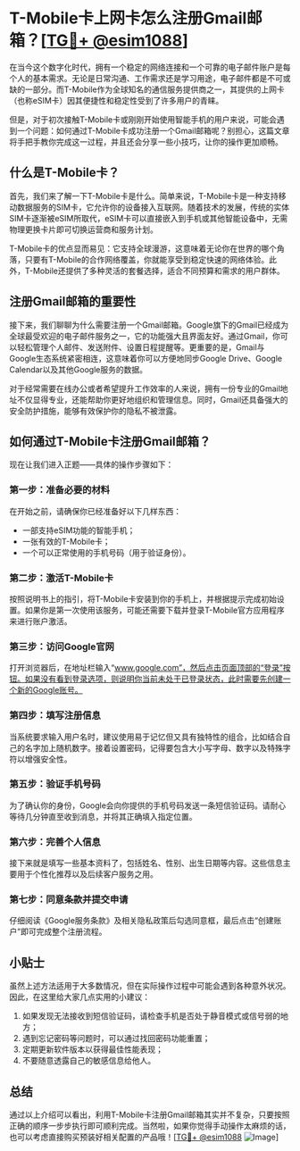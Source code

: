 # T-Mobile卡上网卡怎么注册Gmail邮箱？[[TG💪+ @esim1088](https://t.me/s/esim1088)]

在当今这个数字化时代，拥有一个稳定的网络连接和一个可靠的电子邮件账户是每个人的基本需求。无论是日常沟通、工作需求还是学习用途，电子邮件都是不可或缺的一部分。而T-Mobile作为全球知名的通信服务提供商之一，其提供的上网卡（也称eSIM卡）因其便捷性和稳定性受到了许多用户的青睐。

但是，对于初次接触T-Mobile卡或刚刚开始使用智能手机的用户来说，可能会遇到一个问题：如何通过T-Mobile卡成功注册一个Gmail邮箱呢？别担心，这篇文章将手把手教你完成这一过程，并且还会分享一些小技巧，让你的操作更加顺畅。

## 什么是T-Mobile卡？

首先，我们来了解一下T-Mobile卡是什么。简单来说，T-Mobile卡是一种支持移动数据服务的SIM卡，它允许你的设备接入互联网。随着技术的发展，传统的实体SIM卡逐渐被eSIM所取代，eSIM卡可以直接嵌入到手机或其他智能设备中，无需物理更换卡片即可切换运营商和服务计划。

T-Mobile卡的优点显而易见：它支持全球漫游，这意味着无论你在世界的哪个角落，只要有T-Mobile的合作网络覆盖，你就能享受到稳定快速的网络体验。此外，T-Mobile还提供了多种灵活的套餐选择，适合不同预算和需求的用户群体。

## 注册Gmail邮箱的重要性

接下来，我们聊聊为什么需要注册一个Gmail邮箱。Google旗下的Gmail已经成为全球最受欢迎的电子邮件服务之一，它的功能强大且界面友好。通过Gmail，你可以轻松管理个人邮件、发送附件、设置日程提醒等。更重要的是，Gmail与Google生态系统紧密相连，这意味着你可以方便地同步Google Drive、Google Calendar以及其他Google服务的数据。

对于经常需要在线办公或者希望提升工作效率的人来说，拥有一份专业的Gmail地址不仅显得专业，还能帮助你更好地组织和管理信息。同时，Gmail还具备强大的安全防护措施，能够有效保护你的隐私不被泄露。

## 如何通过T-Mobile卡注册Gmail邮箱？

现在让我们进入正题——具体的操作步骤如下：

### 第一步：准备必要的材料

在开始之前，请确保你已经准备好以下几样东西：
- 一部支持eSIM功能的智能手机；
- 一张有效的T-Mobile卡；
- 一个可以正常使用的手机号码（用于验证身份）。

### 第二步：激活T-Mobile卡

按照说明书上的指引，将T-Mobile卡安装到你的手机上，并根据提示完成初始设置。如果你是第一次使用该服务，可能还需要下载并登录T-Mobile官方应用程序来进行账户激活。

### 第三步：访问Google官网

打开浏览器后，在地址栏输入“www.google.com”，然后点击页面顶部的“登录”按钮。如果没有看到登录选项，则说明你当前未处于已登录状态，此时需要先创建一个新的Google账号。

### 第四步：填写注册信息

当系统要求输入用户名时，建议使用易于记忆但又具有独特性的组合，比如结合自己的名字加上随机数字。接着设置密码，记得要包含大小写字母、数字以及特殊字符以增强安全性。

### 第五步：验证手机号码

为了确认你的身份，Google会向你提供的手机号码发送一条短信验证码。请耐心等待几分钟直至收到消息，并将其正确填入指定位置。

### 第六步：完善个人信息

接下来就是填写一些基本资料了，包括姓名、性别、出生日期等内容。这些信息主要用于个性化推荐以及后续客户服务之用。

### 第七步：同意条款并提交申请

仔细阅读《Google服务条款》及相关隐私政策后勾选同意框，最后点击“创建账户”即可完成整个注册流程。

## 小贴士

虽然上述方法适用于大多数情况，但在实际操作过程中可能会遇到各种意外状况。因此，在这里给大家几点实用的小建议：

1. 如果发现无法接收到短信验证码，请检查手机是否处于静音模式或信号弱的地方；
2. 遇到忘记密码等问题时，可以通过找回密码功能重置；
3. 定期更新软件版本以获得最佳性能表现；
4. 不要随意透露自己的敏感信息给他人。

## 总结

通过以上介绍可以看出，利用T-Mobile卡注册Gmail邮箱其实并不复杂，只要按照正确的顺序一步步执行即可顺利完成。当然啦，如果你觉得手动操作太麻烦的话，也可以考虑直接购买预装好相关配置的产品哦！[[TG💪+ @esim1088](https://t.me/s/esim1088) ![Image](https://i.postimg.cc/4NQfJmqS/Snipaste-2025-05-13-00-14-12.png)]